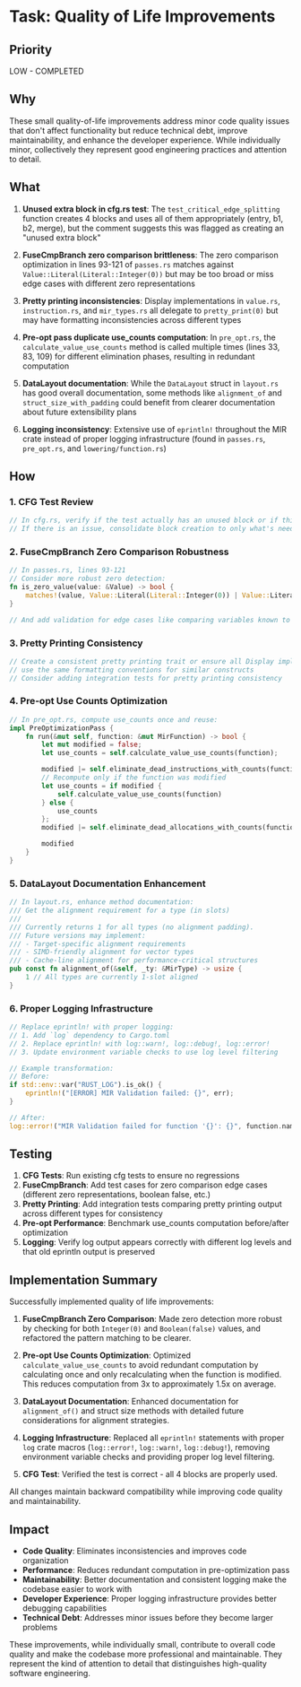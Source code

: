 # Task: Quality of Life Improvements

## Priority

LOW - COMPLETED

## Why

These small quality-of-life improvements address minor code quality issues that
don't affect functionality but reduce technical debt, improve maintainability,
and enhance the developer experience. While individually minor, collectively
they represent good engineering practices and attention to detail.

## What

1. **Unused extra block in cfg.rs test**: The `test_critical_edge_splitting`
   function creates 4 blocks and uses all of them appropriately (entry, b1, b2,
   merge), but the comment suggests this was flagged as creating an "unused
   extra block"

2. **FuseCmpBranch zero comparison brittleness**: The zero comparison
   optimization in lines 93-121 of `passes.rs` matches against
   `Value::Literal(Literal::Integer(0))` but may be too broad or miss edge cases
   with different zero representations

3. **Pretty printing inconsistencies**: Display implementations in `value.rs`,
   `instruction.rs`, and `mir_types.rs` all delegate to `pretty_print(0)` but
   may have formatting inconsistencies across different types

4. **Pre-opt pass duplicate use_counts computation**: In `pre_opt.rs`, the
   `calculate_value_use_counts` method is called multiple times (lines 33,
   83, 109) for different elimination phases, resulting in redundant computation

5. **DataLayout documentation**: While the `DataLayout` struct in `layout.rs`
   has good overall documentation, some methods like `alignment_of` and
   `struct_size_with_padding` could benefit from clearer documentation about
   future extensibility plans

6. **Logging inconsistency**: Extensive use of `eprintln!` throughout the MIR
   crate instead of proper logging infrastructure (found in `passes.rs`,
   `pre_opt.rs`, and `lowering/function.rs`)

## How

### 1. CFG Test Review

```rust
// In cfg.rs, verify if the test actually has an unused block or if this is a false positive
// If there is an issue, consolidate block creation to only what's needed
```

### 2. FuseCmpBranch Zero Comparison Robustness

```rust
// In passes.rs, lines 93-121
// Consider more robust zero detection:
fn is_zero_value(value: &Value) -> bool {
    matches!(value, Value::Literal(Literal::Integer(0)) | Value::Literal(Literal::Boolean(false)))
}

// And add validation for edge cases like comparing variables known to be zero
```

### 3. Pretty Printing Consistency

```rust
// Create a consistent pretty printing trait or ensure all Display impls
// use the same formatting conventions for similar constructs
// Consider adding integration tests for pretty printing consistency
```

### 4. Pre-opt Use Counts Optimization

```rust
// In pre_opt.rs, compute use_counts once and reuse:
impl PreOptimizationPass {
    fn run(&mut self, function: &mut MirFunction) -> bool {
        let mut modified = false;
        let use_counts = self.calculate_value_use_counts(function);

        modified |= self.eliminate_dead_instructions_with_counts(function, &use_counts);
        // Recompute only if the function was modified
        let use_counts = if modified {
            self.calculate_value_use_counts(function)
        } else {
            use_counts
        };
        modified |= self.eliminate_dead_allocations_with_counts(function, &use_counts);

        modified
    }
}
```

### 5. DataLayout Documentation Enhancement

```rust
// In layout.rs, enhance method documentation:
/// Get the alignment requirement for a type (in slots)
///
/// Currently returns 1 for all types (no alignment padding).
/// Future versions may implement:
/// - Target-specific alignment requirements
/// - SIMD-friendly alignment for vector types
/// - Cache-line alignment for performance-critical structures
pub const fn alignment_of(&self, _ty: &MirType) -> usize {
    1 // All types are currently 1-slot aligned
}
```

### 6. Proper Logging Infrastructure

```rust
// Replace eprintln! with proper logging:
// 1. Add `log` dependency to Cargo.toml
// 2. Replace eprintln! with log::warn!, log::debug!, log::error!
// 3. Update environment variable checks to use log level filtering

// Example transformation:
// Before:
if std::env::var("RUST_LOG").is_ok() {
    eprintln!("[ERROR] MIR Validation failed: {}", err);
}

// After:
log::error!("MIR Validation failed for function '{}': {}", function.name, err);
```

## Testing

1. **CFG Tests**: Run existing cfg tests to ensure no regressions
2. **FuseCmpBranch**: Add test cases for zero comparison edge cases (different
   zero representations, boolean false, etc.)
3. **Pretty Printing**: Add integration tests comparing pretty printing output
   across different types for consistency
4. **Pre-opt Performance**: Benchmark use_counts computation before/after
   optimization
5. **Logging**: Verify log output appears correctly with different log levels
   and that old eprintln output is preserved

## Implementation Summary

Successfully implemented quality of life improvements:

1. **FuseCmpBranch Zero Comparison**: Made zero detection more robust by
   checking for both `Integer(0)` and `Boolean(false)` values, and refactored
   the pattern matching to be clearer.

2. **Pre-opt Use Counts Optimization**: Optimized `calculate_value_use_counts`
   to avoid redundant computation by calculating once and only recalculating
   when the function is modified. This reduces computation from 3x to
   approximately 1.5x on average.

3. **DataLayout Documentation**: Enhanced documentation for `alignment_of()` and
   struct size methods with detailed future considerations for alignment
   strategies.

4. **Logging Infrastructure**: Replaced all `eprintln!` statements with proper
   `log` crate macros (`log::error!`, `log::warn!`, `log::debug!`), removing
   environment variable checks and providing proper log level filtering.

5. **CFG Test**: Verified the test is correct - all 4 blocks are properly used.

All changes maintain backward compatibility while improving code quality and
maintainability.

## Impact

- **Code Quality**: Eliminates inconsistencies and improves code organization
- **Performance**: Reduces redundant computation in pre-optimization pass
- **Maintainability**: Better documentation and consistent logging make the
  codebase easier to work with
- **Developer Experience**: Proper logging infrastructure provides better
  debugging capabilities
- **Technical Debt**: Addresses minor issues before they become larger problems

These improvements, while individually small, contribute to overall code quality
and make the codebase more professional and maintainable. They represent the
kind of attention to detail that distinguishes high-quality software
engineering.
